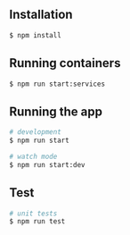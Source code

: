 ## Installation

```bash
$ npm install
```

## Running containers

```bash
$ npm run start:services
```

## Running the app

```bash
# development
$ npm run start

# watch mode
$ npm run start:dev
```

## Test

```bash
# unit tests
$ npm run test
```